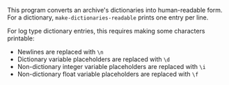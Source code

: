 This program converts an archive's dictionaries into human-readable form.
For a dictionary, `make-dictionaries-readable` prints one entry per line.

For log type dictionary entries, this requires making some characters printable:

* Newlines are replaced with `\n`
* Dictionary variable placeholders are replaced with `\d`
* Non-dictionary integer variable placeholders are replaced with `\i`
* Non-dictionary float variable placeholders are replaced with `\f`

